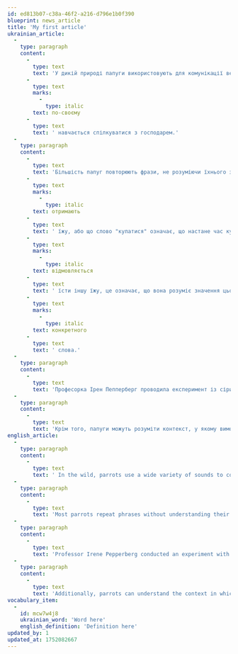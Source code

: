 ```yaml
---
id: ed813b07-c38a-46f2-a216-d796e1b0f390
blueprint: news_article
title: 'My first article'
ukrainian_article:
  -
    type: paragraph
    content:
      -
        type: text
        text: 'У дикій природі папуги використовують для комунікації велику кількість звуків. Вони мають особливі сигнали для пошуку їжі й попередження про небезпеку. Ці птахи мають високий інтелект і добру пам’ять, тож, коли папуга живе з людиною, також '
      -
        type: text
        marks:
          -
            type: italic
        text: по-своєму
      -
        type: text
        text: ' навчається спілкуватися з господарем.'
  -
    type: paragraph
    content:
      -
        type: text
        text: 'Більшість папуг повторюють фрази, не розуміючи їхнього значення. Втім, якщо спеціально тренувати домашніх улюбленців, вони можуть почати асоціювати певні слова з об’єктами, процесами чи емоціями. Наприклад, вони можуть розуміти, що слово "їжа" означає, що вони '
      -
        type: text
        marks:
          -
            type: italic
        text: отримають
      -
        type: text
        text: ' їжу, або що слово "купатися" означає, що настане час купання. Якщо папуга говорить «арахіс» і '
      -
        type: text
        marks:
          -
            type: italic
        text: відмовляється
      -
        type: text
        text: ' їсти іншу їжу, це означає, що вона розуміє значення цього '
      -
        type: text
        marks:
          -
            type: italic
        text: конкретного
      -
        type: text
        text: ' слова.'
  -
    type: paragraph
    content:
      -
        type: text
        text: 'Професорка Ірен Пепперберг проводила експеримент із сірим африканським папугою Алексом. Він навчився вимовляти близько 100 слів, вмів рахувати до шести й розумів поняття нуля.'
  -
    type: paragraph
    content:
      -
        type: text
        text: 'Крім того, папуги можуть розуміти контекст, у якому вимовляються певні фрази. Наприклад, маючи розумну пташку й вітаючись з нею щодня, одного ранку можете почути: «Добрий ранок!» і «Добрий вечір!» увечері.'
english_article:
  -
    type: paragraph
    content:
      -
        type: text
        text: ' In the wild, parrots use a wide variety of sounds to communicate. They have specific signals for finding food and warning of danger. These birds are highly intelligent and have good memory, so when a parrot lives with a human, it also learns to communicate with its owner in its own way.'
  -
    type: paragraph
    content:
      -
        type: text
        text: 'Most parrots repeat phrases without understanding their meaning. However, if trained specifically, pet parrots can begin to associate certain words with objects, processes, or emotions. For example, they may understand that the word “food” means they will receive something to eat, or that “bath” means it’s time for a bath. If a parrot says “peanut” and refuses to eat anything else, it means it understands the meaning of that particular word.'
  -
    type: paragraph
    content:
      -
        type: text
        text: 'Professor Irene Pepperberg conducted an experiment with an African grey parrot named Alex. He learned to say about 100 words, could count up to six, and understood the concept of zero.'
  -
    type: paragraph
    content:
      -
        type: text
        text: 'Additionally, parrots can understand the context in which certain phrases are spoken. For example, if you have a clever bird and greet it every day, one morning you might hear “Good morning!”—and “Good evening!” in the evening.'
vocabulary_item:
  -
    id: mcw7w4j8
    ukrainian_word: 'Word here'
    english_definition: 'Definition here'
updated_by: 1
updated_at: 1752082667
---
```

